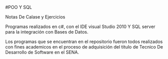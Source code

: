 #POO Y SQL

Notas De Calase y Ejercicios

Programas realizados en c#, con el IDE visual Studio 2010 Y SQL server para la integración con Bases de Datos.

Los programas que se encuentran en el repositorio fueron todos realizados con fines academicos en el proceso de adquisición del titulo de Tecnico De Desarrollo de Software en el SENA.
